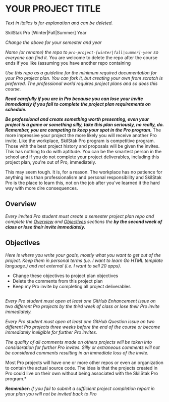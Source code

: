 # YOUR PROJECT TITLE

*Text in italics is for explanation and can be deleted.*

SkilStak Pro [Winter|Fall|Summer] Year

*Change the above for your semester and year*

*Name (or rename) the repo to `pro-project-[winter|fall|summer]-year`
so everyone can find it.* You are welcome to delete the repo after
the course ends if you like (assuming you have another repo containing

*Use this repo as a guideline for the minimum required documentation
for your Pro project plan. You can fork it, but creating your own
from scratch is preferred. The professional world requires project
plans and so does this course.*

***Read carefully if you are in Pro because you can lose your invite
immediately if you fail to complete the project plan requirements on
schedule.***

***Be professional and create something worth presenting, even your
project is a game or something silly, take this plan seriously, no
really, do. Remember, you are competing to keep your spot in the
Pro program.*** The more impressive your project the more likely
you will receive another Pro invite. Like the workplace,  SkilStak
Pro program is competitive program. Those with the best project
history and proposals will be given the invites. This has nothing
to do with aptitude.  You can be the smartest person in the school
and if you do not complete your project deliverables, including
this project plan, you're out of Pro, immediately.

This may seem tough. It is, for a reason. The workplace has no
patience for anything less than professionalism and personal
responsibility and SkilStak Pro is the place to learn this, not on
the job after you've learned it the hard way with more dire
consequences.

## Overview

*Every invited Pro student must create a semester project plan repo
and complete the [Overview](#overview) and [Objectives](#objectives)
sections the* ***by the second week of class or lose their invite
immediately.*** 

## Objectives

*Here is where you write your goals, mostly what you want to get
out of the project. Keep them in personal terms (i.e. I want to
learn Go HTML template language.) and not external (i.e. I want to
sell 20 apps).*

* Change these objectives to project plan objectives
* Delete the comments from this project plan
* Keep my Pro invite by completing all project deliverables

##



*Every Pro student must open at least one GitHub Enhancement issue on
two different Pro projects by the third week of class or lose their
Pro invite immediately.*

*Every Pro student must open at least one GitHub Question issue on two
different Pro projects three weeks before the end of the course or
become immediately ineligible for further Pro invites.*

*The quality of all comments made on others projects will be taken
into consideration for further Pro invites. Silly or extraneous
comments will not be considered comments resulting in an immediate
loss of the invite.*



Most Pro projects will have one or more other repos
or even an organization to contain the actual source code. The idea
is that the projects created in Pro could live on their own without
being associated with the SkilStak Pro program.*

***Remember:*** *if you fail to submit a sufficient project completion
report in your plan you will not be invited back to Pro*


